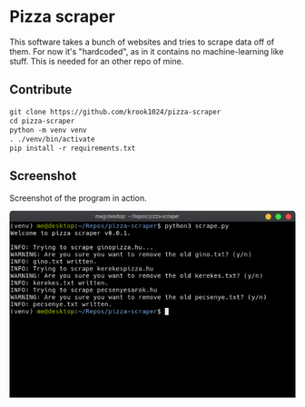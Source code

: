 # Pizza scraper

This software takes a bunch of websites and tries to scrape
data off of them. For now it's "hardcoded", as in it contains
no machine-learning like stuff. This is needed for an other repo of mine.

## Contribute

```
git clone https://github.com/krook1024/pizza-scraper
cd pizza-scraper
python -m venv venv
. ./venv/bin/activate
pip install -r requirements.txt
```

## Screenshot

Screenshot of the program in action.

![The program in action](screen.png)
